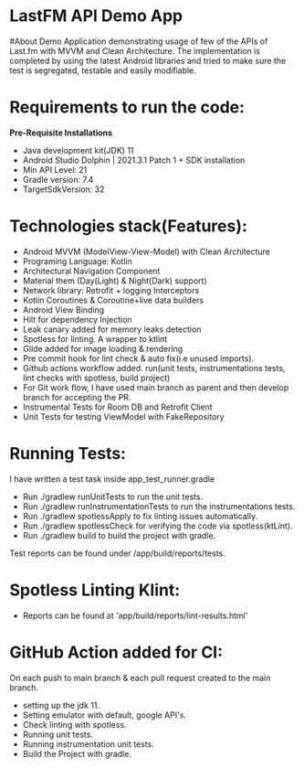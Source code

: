 # LastFM API Demo App

#About
Demo Application demonstrating usage of few of the APIs of Last.fm with MVVM and Clean Architecture. The implementation is completed by using the latest Android libraries and 
tried to make sure the test is segregated, testable and easily modifiable.


# Requirements to run the code:

**Pre-Requisite Installations**

- Java development kit(JDK) 11
- Android Studio Dolphin | 2021.3.1 Patch 1 + SDK installation
- Min API Level: 21
- Gradle version: 7.4
- TargetSdkVersion: 32

# Technologies stack(Features):

- Android MVVM (ModelView-View-Model) with Clean Architecture
- Programing Language: Kotlin
- Architectural Navigation Component
- Material them (Day(Light) & Night(Dark) support)
- Network library: Retrofit + logging Interceptors
- Kotlin Coroutines & Coroutine+live data builders
- Android View Binding
- Hilt for dependency Injection
- Leak canary added for memory leaks detection
- Spotless for linting. A wrapper to ktlint
- Glide added for image loading & rendering
- Pre commit hook for lint check & auto fix(i.e unused imports).
- Github actions workflow added. run(unit tests, instrumentations tests, lint checks with spotless, build project)
- For Git work flow, I have used main branch as parent and then develop branch for accepting the PR.
- Instrumental Tests for Room DB and Retrofit Client
- Unit Tests for testing ViewModel with FakeRepository


# Running Tests:

I have written a test task inside app_test_runner.gradle

- Run ./gradlew runUnitTests to run the unit tests.
- Run ./gradlew runInstrumentationTests to run the instrumentations tests.
- Run ./gradlew spotlessApply to fix linting issues automatically.
- Run ./gradlew spotlessCheck for verifying the code via spotless(ktLint).
- Run ./gradlew build to build the project with gradle.

Test reports can be found under /app/build/reports/tests.

# Spotless Linting Klint:

- Reports can be found at 'app/build/reports/lint-results.html'


# GitHub Action added for CI:

On each push to main branch & each pull request created to the main branch.

- setting up the jdk 11.
- Setting emulator with default, google API's.
- Check linting with spotless.
- Running unit tests.
- Running instrumentation unit tests.
- Build the Project with gradle.
 
   

